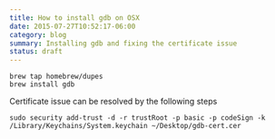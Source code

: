 ```yaml
---
title: How to install gdb on OSX
date: 2015-07-27T10:52:17-06:00
category: blog
summary: Installing gdb and fixing the certificate issue
status: draft
---
```


    brew tap homebrew/dupes
    brew install gdb


Certificate issue can be resolved by the following steps

    sudo security add-trust -d -r trustRoot -p basic -p codeSign -k /Library/Keychains/System.keychain ~/Desktop/gdb-cert.cer
